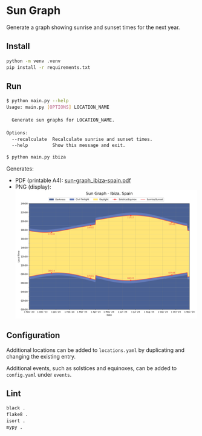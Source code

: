 # Sun Graph

Generate a graph showing sunrise and sunset times for the next year.

## Install

```sh
python -m venv .venv
pip install -r requirements.txt
```

## Run

```sh
$ python main.py --help
Usage: main.py [OPTIONS] LOCATION_NAME

  Generate sun graphs for LOCATION_NAME.

Options:
  --recalculate  Recalculate sunrise and sunset times.
  --help         Show this message and exit.
```

```sh
$ python main.py ibiza
```

Generates:

- PDF (printable A4): [sun-graph_ibiza-spain.pdf](docs/sun-graph_ibiza-spain.pdf)
- PNG (display):
  ![sun-graph_ibiza-spain.png](docs/sun-graph_ibiza-spain.png)

## Configuration

Additional locations can be added to `locations.yaml` by duplicating and changing the existing entry.

Additional events, such as solstices and equinoxes, can be added to `config.yaml` under `events`.

## Lint

```sh
black .
flake8 .
isort .
mypy .
```
